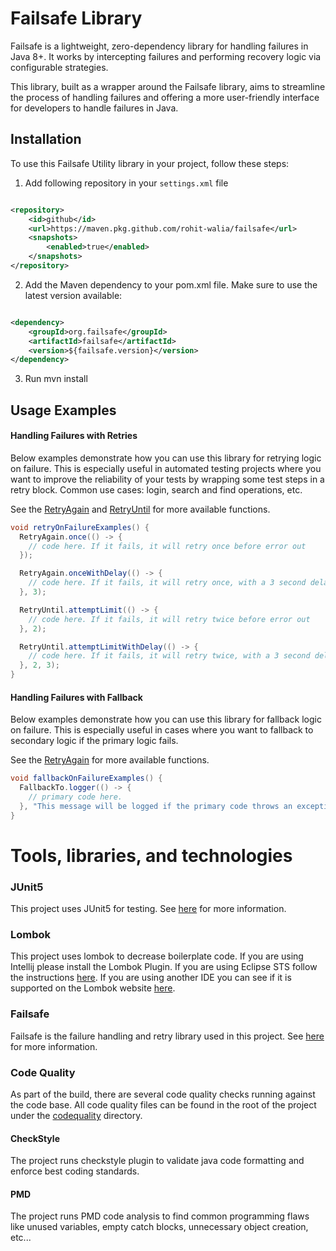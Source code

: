# Failsafe Library

Failsafe is a lightweight, zero-dependency library for handling failures in Java 8+. It works by intercepting failures and
performing recovery logic via configurable strategies.

This library, built as a wrapper around the Failsafe library, aims to streamline the process of handling failures and
offering a more user-friendly interface for developers to handle failures in Java.

## Installation

To use this Failsafe Utility library in your project, follow these steps:

1. Add following repository in your `settings.xml` file

```xml

<repository>
    <id>github</id>
    <url>https://maven.pkg.github.com/rohit-walia/failsafe</url>
    <snapshots>
        <enabled>true</enabled>
    </snapshots>
</repository>
```

2. Add the Maven dependency to your pom.xml file. Make sure to use the latest version available:

```xml

<dependency>
    <groupId>org.failsafe</groupId>
    <artifactId>failsafe</artifactId>
    <version>${failsafe.version}</version>
</dependency>
```

3. Run mvn install

## Usage Examples

#### Handling Failures with Retries

Below examples demonstrate how you can use this library for retrying logic on failure. This is especially useful in automated
testing projects where you want to improve the reliability of your tests by wrapping some test steps in a retry block.
Common use cases: login, search and find operations, etc.

See the [RetryAgain](core/src/main/java/org/failsafe/failsafe/retry/RetryAgain.java)
and [RetryUntil](core/src/main/java/org/failsafe/failsafe/retry/RetryUntil.java) for more available functions.

```Java
void retryOnFailureExamples() {
  RetryAgain.once(() -> {
    // code here. If it fails, it will retry once before error out
  });

  RetryAgain.onceWithDelay(() -> {
    // code here. If it fails, it will retry once, with a 3 second delay, before error out
  }, 3);

  RetryUntil.attemptLimit(() -> {
    // code here. If it fails, it will retry twice before error out
  }, 2);

  RetryUntil.attemptLimitWithDelay(() -> {
    // code here. If it fails, it will retry twice, with a 3 second delay, before error out
  }, 2, 3);
}
```

#### Handling Failures with Fallback

Below examples demonstrate how you can use this library for fallback logic on failure. This is especially useful in cases
where you want to fallback to secondary logic if the primary logic fails.

See the [RetryAgain](core/src/main/java/org/failsafe/failsafe/fallback/FallbackTo.java) for more available functions.

```Java
void fallbackOnFailureExamples() {
  FallbackTo.logger(() -> {
    // primary code here.
  }, "This message will be logged if the primary code throws an exception or error.");
}
```

# Tools, libraries, and technologies

### JUnit5

This project uses JUnit5 for testing. See [here](https://junit.org/junit5/docs/current/user-guide/) for more information.

### Lombok

This project uses lombok to decrease boilerplate code. If you are using Intellij please install the Lombok Plugin. If
you are using Eclipse STS follow the instructions [here](https://projectlombok.org/setup/eclipse).
If you are using another IDE you can see if it is supported on the Lombok website [here](https://projectlombok.org).

### Failsafe

Failsafe is the failure handling and retry library used in this project. See [here](https://failsafe.dev/)
for more information.

### Code Quality

As part of the build, there are several code quality checks running against the code base. All code quality files can be
found in the root of the project under the [codequality](.codequality) directory.

#### CheckStyle

The project runs checkstyle plugin to validate java code formatting and enforce best coding standards.

#### PMD

The project runs PMD code analysis to find common programming flaws like unused variables, empty catch blocks, unnecessary
object creation, etc...
